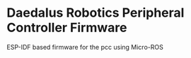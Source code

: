 # Daedalus Robotics Peripheral Controller Firmware

ESP-IDF based firmware for the pcc using Micro-ROS
